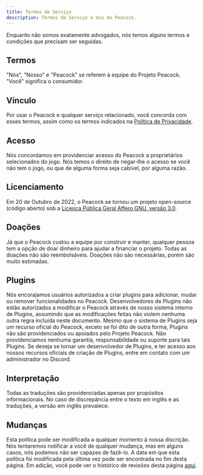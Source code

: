 ```yaml
---
title: Termos de Serviço
description: Termos de Serviço e Uso do Peacock.
---
```


Enquanto não somos exatamente advogados, nós temos alguns termos e condições que precisam ser seguidas.

## Termos

"Nós", "Nosso" e "Peacock" se referem à equipe do Projeto Peacock. "Você" significa o consumidor.

## Vínculo

Por usar o Peacock e qualquer serviço relacionado, você concorda com esses termos, assim como os termos indicados na [Política de Privacidade](privacy-policy.md).

## Acesso

Nós concordamos em providenciar acesso do Peacock a proprietários selecionados do jogo. Nós temos o direito de negar-lhe o acesso se você não tem o jogo, ou que de alguma forma seja cabível, por alguma razão.

## Licenciamento

Em 20 de Outubro de 2022, o Peacock se tornou um projeto open-source (código aberto) sob a [Licença Pública Geral Affero GNU, versão 3.0](https://www.gnu.org/licenses/agpl-3.0.en.html).

## Doações

Já que o Peacock custou a equipe por construir e manter, qualquer pessoa tem a opção de doar dinheiro para ajudar a financiar o projeto. Todas as doações não são reembolsáveis. Doações não são necessárias, porém são muito estimadas.

## Plugins

Nós encorajamos usuários autorizados a criar plugins para adicionar, mudar ou remover funcionalidades no Peacock. Desenvolvedores de Plugins não estão autorizados a modificar o Peacock através de nosso sistema interno de Plugins, assumindo que as modificações feitas não violem nenhuma outra regra incluída neste documento. Mesmo que o sistema de Plugins seja um recurso oficial do Peacock, exceto se foi dito de outra forma, Plugins não são providenciados ou apoiados pelo Projeto Peacock. Não providenciamos nenhuma garantia, responsabilidade ou suporte para tais Plugins. Se deseja se tornar um desenvolvedor de Plugins, e ter acesso aos nossos recursos oficiais de criação de Plugins, entre em contato com um administrador no Discord.

## Interpretação

Todas as traduções são providenciadas apenas por propósitos informacionais. No caso de discrepância entre o texto em inglês e as traduções, a versão em inglês prevalece.

## Mudanças

Esta política pode ser modificada a qualquer momento à nossa discrição. Nós tentaremos notificar a você de qualquer mudança, mas em alguns casos, nós podemos não ser capazes de fazê-lo. A data em que esta política foi modificada pela última vez pode ser encontrada no fim desta página. Em adição, você pode ver o histórico de revisões desta página [aqui](https://github.com/thepeacockproject/peacockprojectorg/commits/main/docs/legal/terms-of-service.md).
